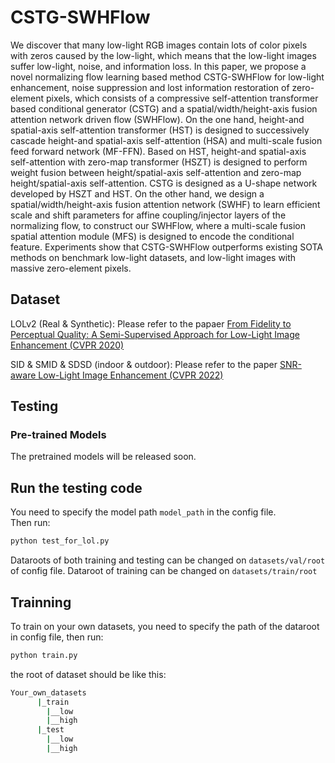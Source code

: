 # CSTG-SWHFlow
We discover that many low-light RGB images contain lots of color pixels with zeros caused by the low-light, which means that the low-light images suffer low-light, noise, and information loss. In this paper, we propose a novel normalizing flow learning based method CSTG-SWHFlow for low-light enhancement, noise suppression and lost information restoration of zero-element pixels, which consists of a compressive self-attention transformer based conditional generator (CSTG) and a spatial/width/height-axis fusion attention network driven flow (SWHFlow). On the one hand, height-and spatial-axis self-attention transformer (HST) is designed to successively cascade height-and spatial-axis self-attention (HSA) and multi-scale fusion feed forward network (MF-FFN). Based on HST, height-and spatial-axis self-attention with zero-map transformer (HSZT) is designed to perform weight fusion between height/spatial-axis self-attention and zero-map height/spatial-axis self-attention. CSTG is designed as a U-shape network developed by HSZT and HST. On the other hand, we design a spatial/width/height-axis fusion attention network (SWHF) to learn efficient scale and shift parameters for affine coupling/injector layers of the normalizing flow, to construct our SWHFlow, where a multi-scale fusion spatial attention module (MFS) is designed to encode the conditional feature. Experiments show that CSTG-SWHFlow outperforms existing SOTA methods on benchmark low-light datasets, and low-light images with massive zero-element pixels.

## Dataset
LOLv2 (Real & Synthetic): Please refer to the papaer [From Fidelity to Perceptual Quality: A Semi-Supervised Approach for Low-Light Image Enhancement (CVPR 2020)](https://github.com/flyywh/CVPR-2020-Semi-Low-Light)

SID & SMID & SDSD (indoor & outdoor): Please refer to the paper [SNR-aware Low-Light Image Enhancement (CVPR 2022)](https://github.com/dvlab-research/SNR-Aware-Low-Light-Enhance)

## Testing

### Pre-trained Models
The pretrained models will be released soon.


## Run the testing code

You need to specify the model path `model_path` in the config file.  
Then run:

```bash
python test_for_lol.py
```


Dataroots of both training and testing can be changed on `datasets/val/root` of config file. Dataroot of training can be changed on `datasets/train/root`

## Trainning
To train on your own datasets, you need to specify the path of the dataroot in config file, then run:

```bash
python train.py
```

the root of dataset should be like this:
```bash
Your_own_datasets
      |_train
        |__low
        |__high
      |_test
        |__low
        |__high
```